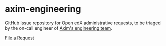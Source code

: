 # axim-engineering

GitHub Issue repository for Open edX administrative requests, to be triaged by the on-call engineer of [Axim's engineering team](https://openedx.atlassian.net/wiki/spaces/COMM/pages/3241640370/Axim+Collaborative+Engineering+Team).

[File a Request](https://github.com/openedx/axim-engineering/issues/new/choose)
